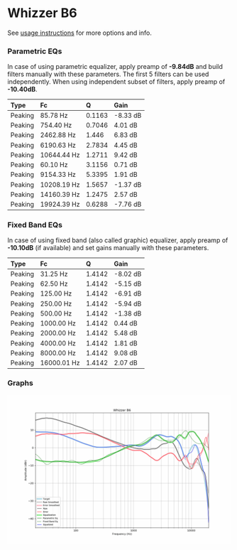 # Whizzer B6
See [usage instructions](https://github.com/jaakkopasanen/AutoEq#usage) for more options and info.

### Parametric EQs
In case of using parametric equalizer, apply preamp of **-9.84dB** and build filters manually
with these parameters. The first 5 filters can be used independently.
When using independent subset of filters, apply preamp of **-10.40dB**.

| Type    | Fc          |      Q | Gain     |
|:--------|:------------|:-------|:---------|
| Peaking | 85.78 Hz    | 0.1163 | -8.33 dB |
| Peaking | 754.40 Hz   | 0.7046 | 4.01 dB  |
| Peaking | 2462.88 Hz  | 1.446  | 6.83 dB  |
| Peaking | 6190.63 Hz  | 2.7834 | 4.45 dB  |
| Peaking | 10644.44 Hz | 1.2711 | 9.42 dB  |
| Peaking | 60.10 Hz    | 3.1156 | 0.71 dB  |
| Peaking | 9154.33 Hz  | 5.3395 | 1.91 dB  |
| Peaking | 10208.19 Hz | 1.5657 | -1.37 dB |
| Peaking | 14160.39 Hz | 1.2475 | 2.57 dB  |
| Peaking | 19924.39 Hz | 0.6288 | -7.76 dB |

### Fixed Band EQs
In case of using fixed band (also called graphic) equalizer, apply preamp of **-10.10dB**
(if available) and set gains manually with these parameters.

| Type    | Fc          |      Q | Gain     |
|:--------|:------------|:-------|:---------|
| Peaking | 31.25 Hz    | 1.4142 | -8.02 dB |
| Peaking | 62.50 Hz    | 1.4142 | -5.15 dB |
| Peaking | 125.00 Hz   | 1.4142 | -6.91 dB |
| Peaking | 250.00 Hz   | 1.4142 | -5.94 dB |
| Peaking | 500.00 Hz   | 1.4142 | -1.38 dB |
| Peaking | 1000.00 Hz  | 1.4142 | 0.44 dB  |
| Peaking | 2000.00 Hz  | 1.4142 | 5.48 dB  |
| Peaking | 4000.00 Hz  | 1.4142 | 1.81 dB  |
| Peaking | 8000.00 Hz  | 1.4142 | 9.08 dB  |
| Peaking | 16000.01 Hz | 1.4142 | 2.07 dB  |

### Graphs
![](./Whizzer%20B6.png)